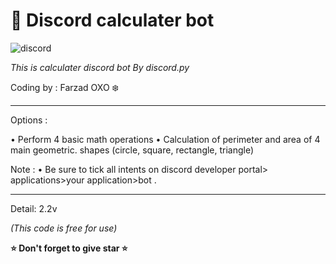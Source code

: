 # 🧮 Discord calculater bot
![discord](https://img.shields.io/badge/gavad-bisavad-red)

*This is calculater discord bot By discord.py*

Coding by : Farzad OXO ❄️



_____________________________________________
Options :

• Perform 4 basic math operations
• Calculation of perimeter and area of ​​4 main geometric.        shapes (circle, square, rectangle, triangle)



Note :
• Be sure to tick all intents on discord developer portal> applications>your application>bot .
_____________________________________________

Detail: 2.2v


*(This code is free for use)*

**⭐️ Don't forget to give star ⭐️**